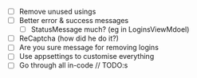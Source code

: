 ﻿- [ ] Remove unused usings
- [ ] Better error & success messages
	- [ ] StatusMessage much? (eg in LoginsViewMdoel)
- [ ] ReCaptcha (how did he do it?)
- [ ] Are you sure message for removing logins
- [ ] Use appsettings to customise everything
- [ ] Go through all in-code // TODO:s